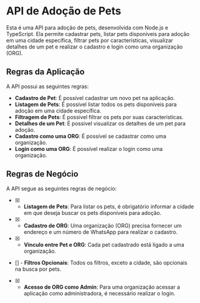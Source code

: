 # API de Adoção de Pets

Esta é uma API para adoção de pets, desenvolvida com Node.js e TypeScript. Ela permite cadastrar pets, listar pets disponíveis para adoção em uma cidade específica, filtrar pets por características, visualizar detalhes de um pet e realizar o cadastro e login como uma organização (ORG).

## Regras da Aplicação

A API possui as seguintes regras:

- **Cadastro de Pet**: É possível cadastrar um novo pet na aplicação.
- **Listagem de Pets**: É possível listar todos os pets disponíveis para adoção em uma cidade específica.
- **Filtragem de Pets**: É possível filtrar os pets por suas características.
- **Detalhes de um Pet**: É possível visualizar os detalhes de um pet para adoção.
- **Cadastro como uma ORG**: É possível se cadastrar como uma organização.
- **Login como uma ORG**: É possível realizar o login como uma organização.

## Regras de Negócio

A API segue as seguintes regras de negócio:

- [x] - **Listagem de Pets**: Para listar os pets, é obrigatório informar a cidade em que deseja buscar os pets disponíveis para adoção.
- [x] - **Cadastro de ORG**: Uma organização (ORG) precisa fornecer um endereço e um número de WhatsApp para realizar o cadastro.
- [x] - **Vínculo entre Pet e ORG**: Cada pet cadastrado está ligado a uma organização.
- [] - **Filtros Opcionais**: Todos os filtros, exceto a cidade, são opcionais na busca por pets.
- [x] - **Acesso de ORG como Admin**: Para uma organização acessar a aplicação como administradora, é necessário realizar o login.
